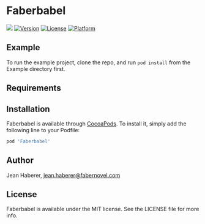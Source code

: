# Faberbabel

![](https://github.com/faberNovel/Faberbabel/workflows/CI/badge.svg)
[![Version](https://img.shields.io/cocoapods/v/Faberbabel.svg?style=flat)](https://cocoapods.org/pods/Faberbabel)
[![License](https://img.shields.io/cocoapods/l/Faberbabel.svg?style=flat)](https://cocoapods.org/pods/Faberbabel)
[![Platform](https://img.shields.io/cocoapods/p/Faberbabel.svg?style=flat)](https://cocoapods.org/pods/Faberbabel)

## Example

To run the example project, clone the repo, and run `pod install` from the Example directory first.

## Requirements

## Installation

Faberbabel is available through [CocoaPods](https://cocoapods.org). To install
it, simply add the following line to your Podfile:

```ruby
pod 'Faberbabel'
```

## Author

Jean Haberer, jean.haberer@fabernovel.com

## License

Faberbabel is available under the MIT license. See the LICENSE file for more info.
